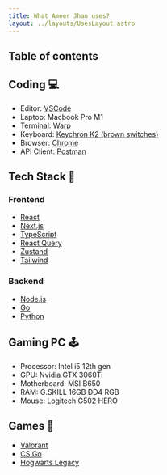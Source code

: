 ```yaml
---
title: What Ameer Jhan uses?
layout: ../layouts/UsesLayout.astro
---
```


## Table of contents

## Coding 💻

- Editor: [VSCode](https://code.visualstudio.com/)
- Laptop: Macbook Pro M1
- Terminal: [Warp](https://www.warp.dev/)
- Keyboard: [Keychron K2 (brown switches)](https://keychron.in/)
- Browser: [Chrome](https://www.google.com/intl/en_in/chrome/)
- API Client: [Postman](https://www.postman.com/)

## Tech Stack 🤩

### Frontend

- [React](https://react.dev/)
- [Next.js](https://nextjs.org/)
- [TypeScript](https://www.typescriptlang.org/)
- [React Query](https://tanstack.com/query/v3/)
- [Zustand](https://github.com/pmndrs/zustand)
- [Tailwind](https://tailwindcss.com/)

### Backend

- [Node.js](https://nodejs.org/)
- [Go](https://go.dev/)
- [Python](https://www.python.org/)

## Gaming PC 🕹️

- Processor: Intel i5 12th gen
- GPU: Nvidia GTX 3060Ti
- Motherboard: MSI B650
- RAM: G.SKILL 16GB DD4 RGB
- Mouse: Logitech G502 HERO

## Games 🔫

- [Valorant](https://playvalorant.com/)
- [CS Go](https://store.steampowered.com/app/730/CounterStrike_Global_Offensive/)
- [Hogwarts Legacy](https://www.hogwartslegacy.com/)

